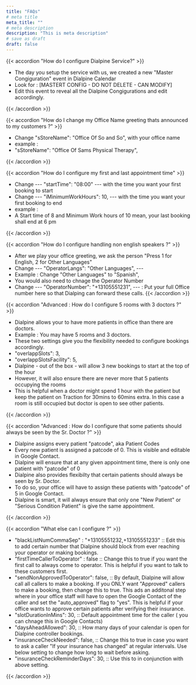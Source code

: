 ```yaml
---
title: "FAQs"
# meta title
meta_title: ""
# meta description
description: "This is meta description"
# save as draft
draft: false
---
```


{{< accordion "How do I configure Dialpine Service?" >}}

- The day you setup the service with us, we created a new "Master Congiguration" event in Dialpine Calendar
- Look for : [MASTERT CONFIG - DO NOT DELETE - CAN MODIFY]
- Edit this event to reveal all the Dialpine Congigurations and edit accordingly.

{{< /accordion >}}

{{< accordion "How do I change my Office Name greeting thats announced to my customers ?" >}}

- Change "sStoreName": "Office Of So and So", with your office name
- example : 
- "sStoreName": "Office Of Sams Physical Therapy",

{{< /accordion >}}

{{< accordion "How do I configure my first and last appointment time" >}}

- Change --- "startTime": "08:00" --- with the time you want your first booking to start
- Change --- "iMinimumWorkHours": 10, --- with the time you want your first booking to end
- example : 
- A Start time of 8 and Minimum Work hours of 10 mean, your last booking shall end at 6 pm

{{< /accordion >}}

{{< accordion "How do I configure handling non english speakers ?" >}}

- After we play your office greeting, we ask the person "Press 1 for English, 2 for Other Languages"
- Change --- "OperatorLangs": "Other Languages", ---  
- Example : Change "Other Languages" to "Spanish",
- You would also need to chnage the Operator Number
- Change --- "OperatorNumber": "+13105551231", --- : Put your full Office number here so that Dialping can forward these calls.
{{< /accordion >}}

{{< accordion "Advanced : How do I configure 5 rooms with 3 doctors  ?" >}}

- Dialpine allows your to have more patients in office than there are doctors.
- Example : You may have 5 rooms and 3 doctors.
- These two settings give you the flexibility needed to configure bookings accordingly.
- "overlappSlots": 3,
- "overlappSlotsFacility": 5,
- Dialpine - out of the box - will allow 3 new bookings to start at the top of the hour
- However, it will also ensure there are never more that 5 patients occupying the rooms
- This is helpful when a doctor might spend 1 hour with the patient but keep the patient on Traction for 30mins to 60mins extra. In this case a room is still occupied but doctor is open to see other patients.

{{< /accordion >}}


{{< accordion "Advanced : How do I configure that some patients should always be seen by the Sr. Doctor  ?" >}}

- Dialpine assigns every patient "patcode", aka Patient Codes
- Every new patient is assigned a patcode of 0. This is visible and editable in Google Contact.
- Dialpine will ensure that at any given appointment time, there is only one patient with "patcode" of 0
- Dialpine also provides flexibilty that certain patients should always be seen by Sr. Doctor.
- To do so, your office will have to assign these patients with "patcode" of 5 in Google Contact.
- Dialpine is smart, it will always ensure that only one "New Patient" or "Serious Condition Patient" is give the same appointment.

{{< /accordion >}}

{{< accordion "What else can I configure ?" >}}

- "blackListNumCommaSep" : "+13105551232,+13105551233" :: Edit this to add certain number that Dialpine should block from ever reaching your operator or making bookings.
- "firstTimeCallerToOperator" : false :: Change this to true if you want the first call to always come to operator. This is helpful if you want to talk to these customers first.
- "sendNonApprovedToOperator": false, :: By default, Dialpine will allow call all callers to make a booking. If you ONLY want "Approved" callers to make a booking, then change this to true. This ads an additonal step where in your office staff will have to open the Google Contact of the caller and set the "auto_approved" flag to "yes". This is helpful if your office wants to approve certain patients after verifying their insurance.
- "slotDurationInMins": 30, ::  Default appointment time for the caller ( you can chnage this in Google Contacts)
- "daysAheadAllowed": 30, :: How many days of your calendar is open for Dialpine controller bookings.
- "insuranceCheckNeeded": false, :: Change this to true in case you want to ask a caller "If your insurance has changed" at regular intervals. Use below setting to change how long to wait before asking. 
- "insuranceCheckReminderDays": 30, :: Use this to in conjunction with above setting.

{{< /accordion >}}
